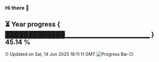 ### Hi there 👋
⏳ Year progress { █████████████▁▁▁▁▁▁▁▁▁▁▁▁▁▁▁▁▁ } 45.14 %
---
⏰ Updated on Sat, 14 Jun 2025 18:11:11 GMT
![Progress Bar CI](https://github.com/Moyi321/Moyi321/workflows/Progress%20Bar%20CI/badge.svg)
